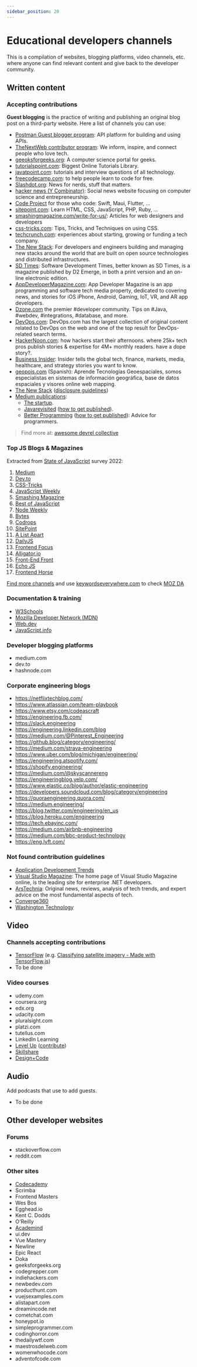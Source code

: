 ```yaml
---
sidebar_position: 20
---
```


# Educational developers channels

This is a compilation of websites, blogging platforms, video channels, etc. where anyone can find relevant content and give back to the developer community.

## Written content

### Accepting contributions

**Guest blogging** is the practice of writing and publishing an original blog post on a third-party website. Here a list of channels you can use:

- [Postman Guest blogger program](https://www.postman.com/postman-contributor-guest-blogger/): API platform for building and using APIs.
- [TheNextWeb contributor program](https://thenextweb.com/news/everything-you-need-to-know-about-the-tnw-contributor-program): We inform, inspire, and connect people who love tech.
- [geeoksforgeeks.org](https://www.geeksforgeeks.org/contribute/): A computer science portal for geeks.
- [tutorialspoint.com](https://www.tutorialspoint.com/about/tutorials_writing.htm): Biggest Online Tutorials Library.
- [javatpoint.com](https://www.javatpoint.com/contribute-us): tutorials and interview questions of all technology.
- [freecodecamp.com](https://www.freecodecamp.org/news/how-to-contribute-to-the-freecodecamp-community-youtube-channel-b86bce4c865/): to help people learn to code for free.
- [Slashdot.org](https://slashdot.org/faq/editorial.shtml): News for nerds, stuff that matters.
- [hacker news (Y Combinator)](https://news.ycombinator.com/newsguidelines.html): Social news website focusing on computer science and entrepreneurship.
- [Code Project](https://www.codeproject.com/script/Articles/Submit.aspx) for those who code: Swift, Maui, Flutter, ...
- [sitepoint.com](https://www.sitepoint.com/write-for-us/): Learn HTML, CSS, JavaScript, PHP, Ruby, ...
- [smashingmagazine.com/write-for-us/](http://www.smashingmagazine.com/write-for-us/): Articles for web designers and developers
- [css-tricks.com](https://css-tricks.com/guest-posting/): Tips, Tricks, and Techniques on using CSS.
- [techcrunch.com](https://techcrunch.com/2019/11/20/submit-a-guest-post-to-extra-crunch/): experiences about starting, growing or funding a tech company.
- [The New Stack](https://thenewstack.io/contributions/): For developers and engineers building and managing new stacks around the world that are built on open source technologies and distributed infrastructures.  
- [SD Times](https://sdtimes.com/sd-times-magazine/guest-view-guidelines/): Software Development Times, better known as SD Times, is a magazine published by D2 Emerge, in both a print version and an on-line electronic edition.
- [AppDeveloperMagazine.com](https://appdevelopermagazine.com/Submission-Guidelines): App Developer Magazine is an app programming and software tech media property, dedicated to covering news, and stories for iOS iPhone, Android, Gaming, IoT, VR, and AR app developers.
- [Dzone.com](https://dzone.com/pages/submission-guidelines)  the premier \#developer community. Tips on \#Java, \#webdev, \#integrations, #database, and more.
- [DevOps.com](https://devops.com/about/): DevOps.com has the largest collection of original content related to DevOps on the web and one of the top result for DevOps-related search terms.
- [HackerNoon.com](https://help.hackernoon.com/submit-a-story-checklist): how hackers start their afternoons. where 25k+ tech pros publish stories & expertise for 4M+ monthly readers. have a dope story?.
- [Business Insider](https://www.businessinsider.com/how-to-write-for-business-insider-2020-4): Insider tells the global tech, finance, markets, media, healthcare, and strategy stories you want to know.
- [geopois.com](https://geopois.com/contacto) (Spanish): Aprende Tecnologías Geoespaciales, somos especialistas en sistemas de información geográfica, base de datos espaciales y visores online web mapping.
- [The New Stack](https://thenewstack.io/) ([disclosure guidelines](https://thenewstack.io/disclosure-guidelines/))
- [Medium publications](https://help.medium.com/hc/en-us/articles/115004681607-Getting-started-with-a-Medium-publication):
  - [The startup](https://medium.com/swlh/start-it-up-submissions-3e8ed27bcd3e).
  - [Javarevisited](https://medium.com/javarevisited) ([how to get published](https://medium.com/javarevisited/how-to-contribute-to-javarevisited-e95dcb0e8769)).
  - [Better Programming](https://medium.com/better-programming) ([how to get published](https://betterprogramming.pub/write-for-us-5c4bcba59397)): Advice for programmers.

> Find more at: [awesome devrel collective](https://github.com/devrelcollective/awesome-devrel#websites-to-publish-articles)  

### Top JS Blogs & Magazines

Extracted from [State of JavaScript](https://2022.stateofjs.com/en-US/resources/#blogs_news_magazines) survey 2022:

1. [Medium](https://medium.com/)
2. [Dev.to](https://dev.to/)
3. [CSS-Tricks](https://css-tricks.com/)
4. [JavaScript Weekly](https://javascriptweekly.com/)
5. [Smashing Magazine](https://www.smashingmagazine.com/)
6. [Best of JavaScript](https://bestofjs.org/)
7. [Node Weekly](https://nodeweekly.com/)
8. [Bytes](https://bytes.dev/)
9. [Codrops](https://tympanus.net/codrops/)
10. [SitePoint](https://www.sitepoint.com/)
11. [A List Apart](https://alistapart.com/)
12. [DailyJS](https://medium.com/dailyjs)
13. [Frontend Focus](https://frontendfoc.us/)
14. [Alligator.io](https://alligator.io/)
15. [Front-End Front](https://frontendfront.com/)
16. [Echo JS](https://www.echojs.com/)
17. [Frontend Horse](https://frontend.horse/)

[Find more channels](https://www.google.com/search?q=web+development+%28%E2%80%9Cwrite+for+us%E2%80%9D+OR+%E2%80%9Cbecome+an+author%E2%80%9D+OR+inurl%3Acontribute+OR+%E2%80%9Cguest+article%E2%80%9D+OR+%E2%80%9Cguest+post%E2%80%9D+OR+%22Guest+Blogger+Program%22+OR+%22contributor+platform%22+OR++inurl%3Asubmissions+OR+%22Guest+Writers%22+OR+inurl%3Aguest-posting+OR+inurl%3Aguidelines%29&sxsrf=AOaemvK1su6Sa249539JFoNCLQ0z9reCEA%3A1640935398501&ei=5q_OYdSHHvuwytMP2ZC82AM&ved=0ahUKEwjUkpvcwI31AhV7mHIEHVkIDzsQ4dUDCA8&uact=5&oq=web+development+%28%E2%80%9Cwrite+for+us%E2%80%9D+OR+%E2%80%9Cbecome+an+author%E2%80%9D+OR+inurl%3Acontribute+OR+%E2%80%9Cguest+article%E2%80%9D+OR+%E2%80%9Cguest+post%E2%80%9D+OR+%22Guest+Blogger+Program%22+OR+%22contributor+platform%22+OR++inurl%3Asubmissions+OR+%22Guest+Writers%22+OR+inurl%3Aguest-posting+OR+inurl%3Aguidelines%29&gs_lcp=Cgdnd3Mtd2l6EAMyBwgAEEcQsAMyBwgAEEcQsAMyBwgAEEcQsAMyBwgAEEcQsAMyBwgAEEcQsAMyBwgAEEcQsAMyBwgAEEcQsAMyBwgAEEcQsANKBAhBGABKBAhGGABQnxJYlTZgyjdoAnACeAGAAQCIAQCSAQCYAQCgAQHIAQjAAQE&sclient=gws-wiz) and use [keywordseverywhere.com](https://keywordseverywhere.com/) to check [MOZ DA](https://moz.com/learn/seo/domain-authority)

### Documentation & training

- [W3Schools](https://www.w3schools.com/)
- [Mozilla Developer Network (MDN)](https://developer.mozilla.org/en-US/)
- [Web.dev](https://web.dev/)
- [JavaScript.info](https://javascript.info/)

### Developer blogging platforms

- medium.com
- dev.to
- hashnode.com

### Corporate engineering blogs

* https://netflixtechblog.com/
* https://www.atlassian.com/team-playbook
* https://www.etsy.com/codeascraft
* https://engineering.fb.com/
* https://slack.engineering
* https://engineering.linkedin.com/blog
* https://medium.com/@Pinterest_Engineering
* https://github.blog/category/engineering/
* https://medium.com/strava-engineering
* https://www.uber.com/blog/michigan/engineering/
* https://engineering.atspotify.com/
* https://shopify.engineering/
* https://medium.com/@skyscannereng
* https://engineeringblog.yelp.com/
* https://www.elastic.co/blog/author/elastic-engineering
* https://developers.soundcloud.com/blog/category/engineering
* https://quoraengineering.quora.com/
* https://medium.engineering/
* https://blog.twitter.com/engineering/en_us
* https://blog.heroku.com/engineering
* https://tech.ebayinc.com/
* https://medium.com/airbnb-engineering
* https://medium.com/bbc-product-technology
* https://eng.lyft.com/

### Not found contribution guidelines
- [Application Development Trends](https://adtmag.com/Home.aspx)
- [Visual Studio Magazine](https://visualstudiomagazine.com/Home.aspx): The home page of Visual Studio Magazine online, is the leading site for enterprise .NET developers.  
- [ArsTechnia](https://arstechnica.com/): Original news, reviews, analysis of tech trends, and expert advice on the most fundamental aspects of tech.
- [Converge360](https://converge360.com/Home.aspx)
- [Washington Technology](https://washingtontechnology.com/)

## Video


### Channels accepting contributions

- [TensorFlow](https://www.youtube.com/@TensorFlow) (e.g. [Classifying satellite imagery - Made with TensorFlow.js](https://www.youtube.com/watch?v=9zqjgeqc-ew))
- To be done

### Video courses 

- udemy.com
- coursera.org
- edx.org
- udacity.com
- pluralsight.com
- platzi.com
- tutellus.com
- LinkedIn Learning
- [Level Up](https://levelup.video/) ([contribute](https://level-up.cc/community/contribute/))
- [Skillshare](https://www.skillshare.com/en/)
- [Design+Code](https://designcode.io/)

## Audio

Add podcasts that use to add guests.

* To be done

## Other developer websites 

### Forums

- stackoverflow.com
- reddit.com

### Other sites

- [Codecademy](https://www.codecademy.com/)
- Scrimba
- Frontend Masters
- Wes Bos
- Egghead.io
- Kent C. Dodds
- O'Reilly
- [Academind](https://academind.com/)
- ui.dev
- Vue Mastery
- Newline
- Epic React
- Doka
- geeksforgeeks.org
- codegrepper.com
- indiehackers.com
- newbedev.com
- producthunt.com
- vuejsexamples.com
- alistapart.com
- dreamincode.net
- cometchat.com
- honeypot.io
- simpleprogrammer.com
- codinghorror.com
- thedailywtf.com
- maestrosdelweb.com
- womenwhocode.com
- adventofcode.com



